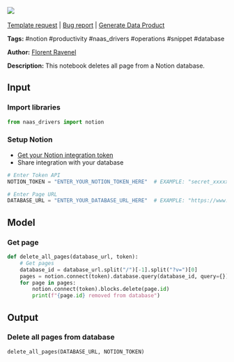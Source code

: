 <a href="https://app.naas.ai/user-redirect/naas/downloader?url=https://raw.githubusercontent.com/jupyter-naas/awesome-notebooks/master/Notion/Notion_Delete_all_pages_from_database.ipynb" target="_parent"><img src="https://naasai-public.s3.eu-west-3.amazonaws.com/open_in_naas.svg"/></a><br><br><a href="https://github.com/jupyter-naas/awesome-notebooks/issues/new?assignees=&labels=&template=template-request.md&title=Tool+-+Action+of+the+notebook+">Template request</a> | <a href="https://github.com/jupyter-naas/awesome-notebooks/issues/new?assignees=&labels=bug&template=bug_report.md&title=Notion+-+Delete+all+pages+from+database:+Error+short+description">Bug report</a> | <a href="https://app.naas.ai/user-redirect/naas/downloader?url=https://raw.githubusercontent.com/jupyter-naas/awesome-notebooks/master/Naas/Naas_Start_data_product.ipynb" target="_parent">Generate Data Product</a>

**Tags:** #notion #productivity #naas_drivers #operations #snippet #database

**Author:** [Florent Ravenel](https://www.linkedin.com/in/florent-ravenel/)

**Description:** This notebook deletes all page from a Notion database.

## Input

### Import libraries


```python
from naas_drivers import notion
```

### Setup Notion
- [Get your Notion integration token](https://docs.naas.ai/drivers/notion)
- Share integration with your database


```python
# Enter Token API
NOTION_TOKEN = "ENTER_YOUR_NOTION_TOKEN_HERE"  # EXAMPLE: "secret_xxxxxxxxxxxxxxxxxx"

# Enter Page URL
DATABASE_URL = "ENTER_YOUR_DATABASE_URL_HERE"  # EXAMPLE: "https://www.notion.so/xxxxxxxxxxxxxxxxxxxxxxxxxxxxxxxxxx"
```

## Model

### Get page


```python
def delete_all_pages(database_url, token):
    # Get pages
    database_id = database_url.split("/")[-1].split("?v=")[0]
    pages = notion.connect(token).database.query(database_id, query={})
    for page in pages:
        notion.connect(token).blocks.delete(page.id)
        print(f"{page.id} removed from database")
```

## Output

### Delete all pages from database


```python
delete_all_pages(DATABASE_URL, NOTION_TOKEN)
```
